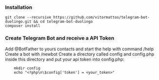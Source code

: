### Installation
    git clone --recursive https://github.com/vitormattos/telegram-bot-duolingo.git && cd telegram-bot-duolingo
    composer install

### Create Telegram Bot and receive a API Token

Add @BotFather to yours contacts and start the help with command
    /help
Create a bot with
    /newbot
Create a directory called config and config.php inside this directory and put
your api token into config.php:
```shell
    mkdir config
    echo "<?php\n\$config['token'] = <your_token>"
```
